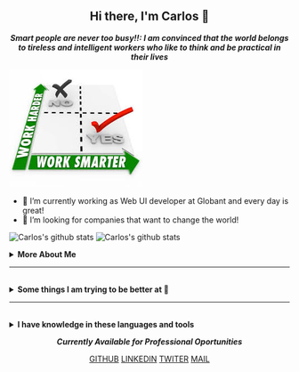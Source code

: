 <h2 align="center">Hi there, I'm Carlos 👋</h2>


<p align="center"><i><strong>Smart people are never too busy!!: I am convinced that the world belongs to tireless and intelligent workers who like to think and be practical in their lives</strong></i></p>
          

![Smart people are never too busy!](https://github.com/cgcarlosg/cgcarlosg/blob/main/worksmarter.jpg) 

- 🌱 I’m currently working as Web UI developer at Globant and every day is great!
- 👯  I’m looking for companies that want to change the world!

![Carlos's github stats](https://github-readme-stats.vercel.app/api?username=cgcarlosg&show_icons=true)
![Carlos's github stats](https://github-readme-stats.vercel.app/api?username=cgcarlosg&show_icons=true&theme=radical)

<details>
  <summary><strong>More About Me</strong></summary>
  <br>
   I'm working in my first role as Web UI developer. I have had an interest in coding since a couple of years ago, but never really focused on learning to code until 2020. This 2021 I got the opportunity to show my skills. </p>
   
 
   **Hobbies** 
   - Movies
   - Go to the pool with my family
   
  **I am currently 🔭**
   - Working with Javascript
   - Reviewing Ruby on Rails
   - Learning ReactJS
   
</details>

<hr>
<br>

<details>
  <summary><strong>Some things I am trying to be better at 🌱</strong></summary>
  <br>

  - Mastering JavaScript
  - Doing a lof of coding challenges

</details>

<hr>
<br>

<details>
  <summary><strong>I have knowledge in these languages and tools</strong></summary>
  <br>

  <p><strong>IRL Languages:</strong></p>

  - Spanish
  - English

  <br>
  <br>

  <p><strong>Front-end Languages</strong></p>
  - HTML5
  - CSS3
  - JAVASCRIPT
  
  <br>
  <br>
  
  <p><strong>Backend-end Languages</strong></p>
  
  - Ruby
  - MYSQL
  - NodeJs
  
  <br>
  <br>
  
  <p><strong>Tools</strong></p>
  - Git
  - GitHub
  - VSCode
   
  <br>
  <br>
  
  <p><strong>Frameworks</strong></p>
  
 - Ruby on Rails
 - React and Redux
 - Bootstrap
  
 <br>
 <br>
          
</details>

***<p align="center">Currently Available for Professional Oportunities</p>***
<p align="center">
  <a href="https://www.linkedin.com/in/carlosalbeniogutierrez/?locale=en_US">GITHUB</a>
  <a href="https://www.linkedin.com/in/carlosalbeniogutierrez">LINKEDIN</a>
  <a href="https://twitter.com/cgcarlosg1">TWITER</a>
  <a href="mailto:cgcarlosg@hotmail.com">MAIL</a>
  
</p>

<!--
**cgcarlosg/cgcarlosg** is a ✨ _special_ ✨ repository because its `README.md` (this file) appears on your GitHub profile.

Here are some ideas to get you started:

-  I’m currently working on ...
- I’m currently learning ...
- 👯 I’m looking to collaborate on ...
- 🤔 I’m looking for help with ...
- 💬 Ask me about ...
- 📫 How to reach me: ...
- 😄 Pronouns: ...
- ⚡ Fun fact: ...
-->

